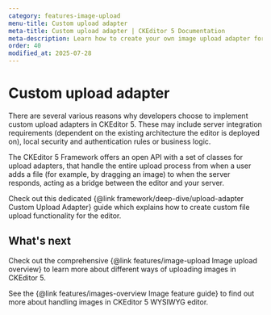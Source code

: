 ```yaml
---
category: features-image-upload
menu-title: Custom upload adapter
meta-title: Custom upload adapter | CKEditor 5 Documentation
meta-description: Learn how to create your own image upload adapter for CKEditor 5 to better suit your specific needs.
order: 40
modified_at: 2025-07-28
---
```


# Custom upload adapter

There are several various reasons why developers choose to implement custom upload adapters in CKEditor&nbsp;5. These may include server integration requirements (dependent on the existing architecture the editor is deployed on), local security and authentication rules or business logic.

The CKEditor&nbsp;5 Framework offers an open API with a set of classes for upload adapters, that handle the entire upload process from when a user adds a file (for example, by dragging an image) to when the server responds, acting as a bridge between the editor and your server.

Check out this dedicated {@link framework/deep-dive/upload-adapter Custom Upload Adapter} guide which explains how to create custom file upload functionality for the editor. 

## What's next

Check out the comprehensive {@link features/image-upload Image upload overview} to learn more about different ways of uploading images in CKEditor&nbsp;5.

See the {@link features/images-overview Image feature guide} to find out more about handling images in CKEditor&nbsp;5 WYSIWYG editor.
